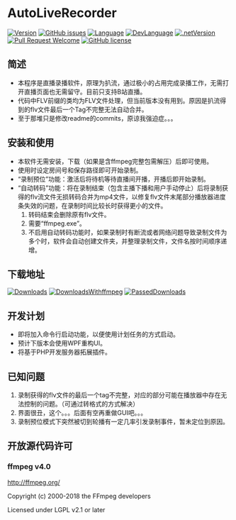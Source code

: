 ﻿# AutoLiveRecorder

[![Version](https://img.shields.io/github/release/LeoChen98/AutoLiveRecorder.svg?label=Version)](https://github.com/LeoChen98/AutoLiveRecorder/releases)
[![GitHub issues](https://img.shields.io/github/issues/LeoChen98/AutoLiveRecorder.svg)](https://github.com/LeoChen98/AutoLiveRecorder/issues)
[![Language](https://img.shields.io/badge/%E8%AF%AD%E8%A8%80-%E4%B8%AD%E6%96%87-brightgreen.svg)](#)
[![DevLanguage](https://img.shields.io/badge/%E5%BC%80%E5%8F%91%E8%AF%AD%E8%A8%80-C%23-brightgreen.svg)](#)
[![.netVersion](https://img.shields.io/badge/.net-3.5-brightgreen.svg)](#)
[![Pull Request Welcome](https://img.shields.io/badge/Pull%20request-welcome-brightgreen.svg)](#)
[![GitHub license](https://img.shields.io/github/license/LeoChen98/AutoLiveRecorder.svg)](https://github.com/LeoChen98/AutoLiveRecorder/blob/master/LICENSE)

## 简述
* 本程序是直播录播软件，原理为扒流，通过极小的占用完成录播工作，无需打开直播页面也无需留守。目前只支持B站直播。
* 代码中FLV前缀的类均为FLV文件处理，但当前版本没有用到。原因是扒流得到的flv文件最后一个Tag不完整无法自动合并。
* 至于那堆只是修改readme的commits，原谅我强迫症。。。

## 安装和使用
* 本软件无需安装，下载（如果是含ffmpeg完整包需解压）后即可使用。
* 使用时设定房间号和保存路径即可开始录制。
* “录制预位”功能：激活后将待机等待直播间开播，开播后即开始录制。
* “自动转码”功能：将在录制结束（包含主播下播和用户手动停止）后将录制获得的flv流文件无损转码合并为mp4文件，以修复flv文件末尾部分播放器进度条失效的问题，在录制时间比较长时获得更小的文件。
    1. 转码结束会删除原有flv文件。
    2. 需要“ffmpeg.exe”。
    3. 不启用自动转码功能时，如果录制时有断流或者网络问题导致录制文件为多个时，软件会自动创建文件夹，并整理录制文件，文件名按时间顺序递增。

## 下载地址
[![Downloads](https://img.shields.io/badge/%E4%B8%8B%E8%BD%BD%E8%BD%AF%E4%BB%B6@1.0.2.16-35K-brightgreen.svg)](http://update.zhangbudademao.com/112/AutoLiveRecorder.exe)
[![DownloadsWithffmpeg](https://img.shields.io/badge/%E4%B8%8B%E8%BD%BD%E8%BD%AF%E4%BB%B6%EF%BC%88%E5%8C%85%E5%90%ABffmpeg%EF%BC%89@1.0.2.16-19.8M-brightgreen.svg)](http://downloads.zhangbudademao.com/software/112/AutoLiveRecorder_1_0_2_16_full.zip)
[![PassedDownloads](https://img.shields.io/badge/%E8%BF%87%E5%BE%80%E7%89%88%E6%9C%AC-release-blue.svg)](https://github.com/LeoChen98/AutoLiveRecorder/releases)  

## 开发计划
* 即将加入命令行启动功能，以便使用计划任务的方式启动。
* 预计下版本会使用WPF重构UI。
* 将基于PHP开发服务器拓展插件。

## 已知问题
1. 录制获得的flv文件的最后一个tag不完整，对应的部分可能在播放器中存在无法控制的问题。（可通过转格式的方式解决）
2. 界面很丑，这个。。。后面有空再重做GUI吧。。。
3. 录制预位模式下突然被切到轮播有一定几率引发录制事件，暂未定位到原因。

## 开放源代码许可
### ffmpeg v4.0
<http://ffmpeg.org/>

Copyright (c) 2000-2018 the FFmpeg developers

Licensed under LGPL v2.1 or later
